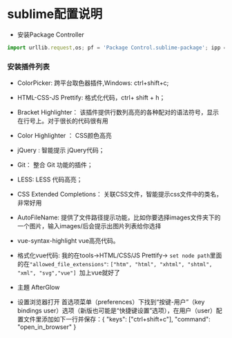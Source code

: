 # sublime配置说明

- 安装Package Controller
``` javascript
import urllib.request,os; pf = 'Package Control.sublime-package'; ipp = sublime.installed_packages_path(); urllib.request.install_opener( urllib.request.build_opener( urllib.request.ProxyHandler()) ); open(os.path.join(ipp, pf), 'wb').write(urllib.request.urlopen( 'http://sublime.wbond.net/' + pf.replace(' ','%20')).read())
```

### 安装插件列表

- Color​Picker:
  跨平台取色器插件,Windows: ctrl+shift+c;

- HTML-CSS-JS Prettify:
  格式化代码，ctrl+ shift + h；
 

- Bracket Highlighter：
  该插件提供行数列高亮的各种配对的语法符号，显示在行号上。对于很长的代码很有用

- Color Highlighter ：
  CSS颜色高亮

- jQuery :
  智能提示 jQuery代码； 

- Git： 
  整合 Git 功能的插件； 

- LESS: 
  LESS 代码高亮；

- CSS Extended Completions：
  关联CSS文件，智能提示css文件中的类名，非常好用


- AutoFileName:
  提供了文件路径提示功能，比如你要选择images文件夹下的一个图片，输入images/后会提示出图片列表给你选择

- vue-syntax-highlight 
  vue高亮代码。

- 格式化vue代码:
  我的在tools->HTML/CSS/JS Prettify-> `set node path`里面的在`"allowed_file_extensions"`: `["htm", "html", "xhtml", "shtml", "xml", "svg","vue"] `加上vue就好了

- 主題
  AfterGlow

- 设置浏览器打开
  首选项菜单（preferences）下找到“按键-用户”（key bindings user）选项（新版也可能是“快捷键设置”选项），在用户（user）配置文件里添加如下一行并保存：{ "keys": ["ctrl+shift+c"], "command": "open_in_browser" }



